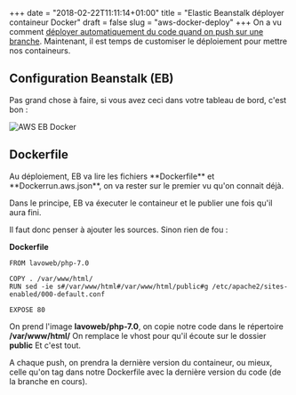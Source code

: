 +++
date = "2018-02-22T11:11:14+01:00"
title = "Elastic Beanstalk déployer containeur Docker"
draft = false
slug = "aws-docker-deploy"
+++
On a vu comment [déployer automatiquement du code quand on push sur une branche](https://lumao.eu/post/gitlab-aws/).
Maintenant, il est temps de customiser le déploiement pour mettre nos containeurs.

<h2 class="post-title">Configuration Beanstalk (EB)</h2>
Pas grand chose à faire, si vous avez ceci dans votre tableau de bord, c'est bon :

![AWS EB Docker](/images/10/beanstalk.png)

<h2 class="post-title">Dockerfile</h2>
Au déploiement, EB va lire les fichiers **Dockerfile** et **Dockerrun.aws.json**,
on va rester sur le premier vu qu'on connait déjà.

Dans le principe, EB va éxecuter le containeur et le publier une fois qu'il aura fini.

Il faut donc penser à ajouter les sources. Sinon rien de fou :

**Dockerfile**
```
FROM lavoweb/php-7.0

COPY . /var/www/html/
RUN sed -ie s#/var/www/html#/var/www/html/public#g /etc/apache2/sites-enabled/000-default.conf

EXPOSE 80
```
On prend l'image **lavoweb/php-7.0**, on copie notre code dans le répertoire **/var/www/html/**
On remplace le vhost pour qu'il écoute sur le dossier **public**
Et c'est tout.

A chaque push, on prendra la dernière version du containeur, ou mieux, celle qu'on tag dans notre Dockerfile
avec la dernière version du code (de la branche en cours).
